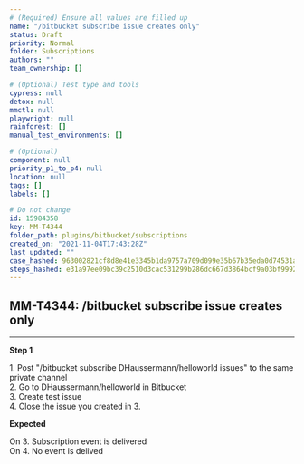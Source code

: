 ```yaml
---
# (Required) Ensure all values are filled up
name: "/bitbucket subscribe issue creates only"
status: Draft
priority: Normal
folder: Subscriptions
authors: ""
team_ownership: []

# (Optional) Test type and tools
cypress: null
detox: null
mmctl: null
playwright: null
rainforest: []
manual_test_environments: []

# (Optional)
component: null
priority_p1_to_p4: null
location: null
tags: []
labels: []

# Do not change
id: 15984358
key: MM-T4344
folder_path: plugins/bitbucket/subscriptions
created_on: "2021-11-04T17:43:28Z"
last_updated: ""
case_hashed: 963002821cf8d8e41e3345b1da9757a709d099e35b67b35eda0d74531a37596fc34e035c0d150f20615834bcd65a6a0d
steps_hashed: e31a97ee09bc39c2510d3cac531299b286dc667d3864bcf9a03bf99922fb7b89ca1e963a2b7b9ded161290bc489d22be
---
```


## MM-T4344: /bitbucket subscribe issue creates only

---

**Step 1**

1\. Post "/bitbucket subscribe DHaussermann/helloworld issues" to the same private channel\
2\. Go to DHaussermann/helloworld in Bitbucket\
3\. Create test issue\
4\. Close the issue you created in 3.

**Expected**

On 3. Subscription event is delivered\
On 4. No event is delived

